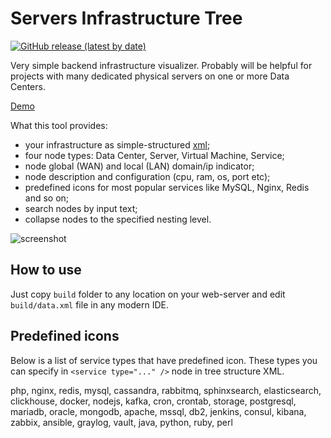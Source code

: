 # Servers Infrastructure Tree

[![GitHub release (latest by date)](https://img.shields.io/github/v/release/horpia/srv-tree.svg?style=flat)]()  

Very simple backend infrastructure visualizer. Probably will be helpful for projects with many dedicated physical 
servers on one or more Data Centers.

[Demo](https://horpia.github.io/srv-tree/build/)

What this tool provides:

- your infrastructure as simple-structured [xml](/public/data);
- four node types: Data Center, Server, Virtual Machine, Service;
- node global (WAN) and local (LAN) domain/ip indicator;
- node description and configuration (cpu, ram, os, port etc);
- predefined icons for most popular services like MySQL, Nginx, Redis and so on;
- search nodes by input text;
- collapse nodes to the specified nesting level.

![screenshot](https://user-images.githubusercontent.com/8748590/100553184-64f58b80-329d-11eb-989d-f88b2bbd6442.png)


## How to use

Just copy `build` folder to any location on your web-server and edit `build/data.xml` file in any modern IDE.

## Predefined icons

Below is a list of service types that have predefined icon. 
These types you can specify in `<service type="..." />` node in tree structure XML.

php, nginx, redis, mysql, cassandra,
rabbitmq, sphinxsearch, elasticsearch, clickhouse,
docker, nodejs, kafka, cron, crontab, storage,
postgresql, mariadb, oracle, mongodb, apache, mssql,
db2, jenkins, consul, kibana, zabbix, ansible, graylog, 
vault, java, python, ruby, perl